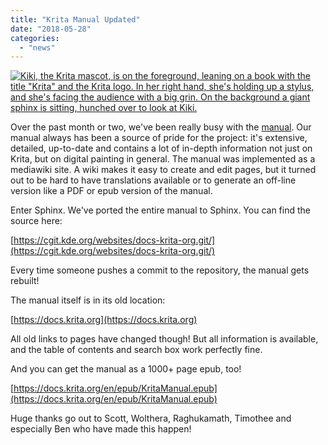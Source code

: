 ```yaml
---
title: "Krita Manual Updated"
date: "2018-05-28"
categories: 
  - "news"
---
```


[![Kiki, the Krita mascot, is on the foreground, leaning on a book with the title "Krita" and the Krita logo. In her right hand, she's holding up a stylus, and she's facing the audience with a big grin. On the background a giant sphinx is sitting, hunched over to look at Kiki.](/images/posts/2018/krita_sphinx_conversion.png)](https://krita.org/wp-content/uploads/2018/05/krita_sphinx_conversion.png)

Over the past month or two, we've been really busy with the [manual](https://docs.krita.org). Our manual always has been a source of pride for the project: it's extensive, detailed, up-to-date and contains a lot of in-depth information not just on Krita, but on digital painting in general. The manual was implemented as a mediawiki site. A wiki makes it easy to create and edit pages, but it turned out to be hard to have translations available or to generate an off-line version like a PDF or epub version of the manual.

Enter Sphinx. We've ported the entire manual to Sphinx. You can find the source here:

[https://cgit.kde.org/websites/docs-krita-org.git/](https://cgit.kde.org/websites/docs-krita-org.git/)

Every time someone pushes a commit to the repository, the manual gets rebuilt!

The manual itself is in its old location:

[https://docs.krita.org](https://docs.krita.org)

All old links to pages have changed though! But all information is available, and the table of contents and search box work perfectly fine.

And you can get the manual as a 1000+ page epub, too!

[https://docs.krita.org/en/epub/KritaManual.epub](https://docs.krita.org/en/epub/KritaManual.epub)

Huge thanks go out to Scott, Wolthera, Raghukamath, Timothee and especially Ben who have made this happen!
